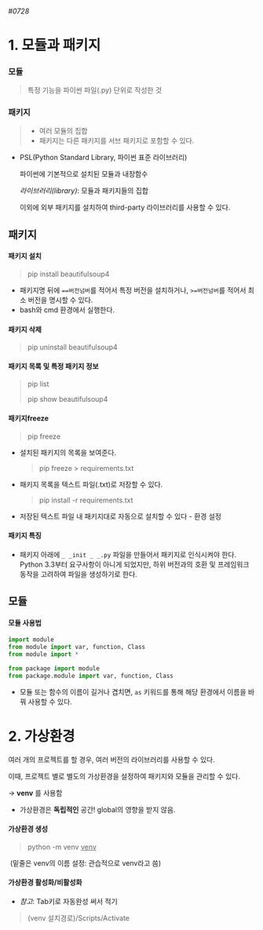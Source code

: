 ###### #0728

# 1. 모듈과 패키지

### 모듈

> 특정 기능을 파이썬 파일(.py) 단위로 작성한 것

### 패키지

> - 여러 모듈의 집합
> - 패키지는 다른 패키지를 서브 패키지로 포함할 수 있다.

- PSL(Python Standard Library, 파이썬 표준 라이브러리)

  파이썬에 기본적으로 설치된 모듈과 내장함수

  *라이브러리(library)*: 모듈과 패키지들의 집합

  

  이외에 외부 패키지를 설치하여 third-party 라이브러리를 사용할 수 있다.

## 패키지

#### 패키지 설치

> pip install beautifulsoup4

- 패키지명 뒤에 `==버전넘버`를 적어서 특정 버전을 설치하거나, `>=버전넘버`를 적어서 최소 버전을 명시할 수 있다.
- bash와 cmd 환경에서 실행한다.

#### 패키지 삭제

> pip uninstall beautifulsoup4

#### 패키지 목록 및 특정 패키지 정보

> pip list
>
> pip show beautifulsoup4

#### 패키지freeze

> pip freeze

- 설치된 패키지의 목록을 보여준다.

  > pip freeze > requirements.txt

- 패키지 목록을 텍스트 파일(.txt)로 저장할 수 있다.

  > pip install -r requirements.txt

- 저장된 텍스트 파일 내 패키지대로 자동으로 설치할 수 있다 - 환경 설정

#### 패키지 특징

- 패키지 아래에 `_ _init _ _.py` 파일을 만들어서 패키지로 인식시켜야 한다. Python 3.3부터 요구사항이 아니게 되었지만, 하위 버전과의 호환 및 프레임워크 동작을 고려하여 파일을 생성하기로 한다.

## 모듈

#### 모듈 사용법

```python
import module
from module import var, function, Class
from module import *

from package import module
from package.module import var, function, Class
```

- 모듈 또는 함수의 이름이 길거나 겹치면, `as` 키워드를 통해 해당 환경에서 이름을 바꿔 사용할 수 있다.

# 2. 가상환경

여러 개의 프로젝트를 할 경우, 여러 버전의 라이브러리를 사용할 수 있다.

이때, 프로젝트 별로 별도의 가상환경을 설정하여 패키지와 모듈을 관리할 수 있다.

-> **venv** 를 사용함

- 가상환경은 **독립적인** 공간! global의 영향을 받지 않음.

#### 가상환경 생성

> python -m venv <u>venv</u> 

​		(밑줄은 venv의 이름 설정: 관습적으로 venv라고 씀)

#### 가상환경 활성화/비활성화

* *참고*: Tab키로 자동완성 써서 적기

> (venv 설치경로)/Scripts/Activate

